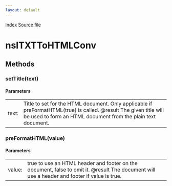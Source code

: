 ```yaml
---
layout: default
---
```

<div id='links'><a href="../index.html">Index</a>
<a href="http://dxr.mozilla.org/mozilla-central/source/netwerk/streamconv/public/nsITXTToHTMLConv.idl">Source file</a>
</div>

# nsITXTToHTMLConv #

## Methods ##

### setTitle(text) ###
  
  

#### Parameters ####

<table>

<tr>
<td>text:</td>
<td>Title to set for the HTML document.  Only applicable if  
             preFormatHTML(true) is called.  
@result      The given title will be used to form an HTML document  
             from the plain text document.  
</td>
</tr>

</table>

### preFormatHTML(value) ###
  
  

#### Parameters ####

<table>

<tr>
<td>value:</td>
<td>true to use an HTML header and footer on the document,  
              false to omit it.  
@result       The document will use a header and footer if value is  
              true.  
</td>
</tr>

</table>
